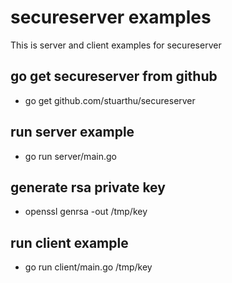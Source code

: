# secureserver examples

This is server and client examples for secureserver

## go get secureserver from github

* go get github.com/stuarthu/secureserver

## run server example

* go run server/main.go

## generate rsa private key

* openssl genrsa -out /tmp/key

## run client example

* go run client/main.go /tmp/key
